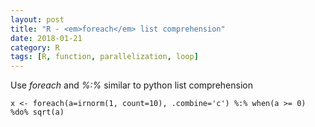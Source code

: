 ```yaml
---
layout: post
title: "R - <em>foreach</em> list comprehension"
date: 2018-01-21
category: R
tags: [R, function, parallelization, loop]
---
```


Use <em>foreach</em> and <em>%:%</em> similar to python list comprehension

```
x <- foreach(a=irnorm(1, count=10), .combine='c') %:% when(a >= 0) %do% sqrt(a)
```


